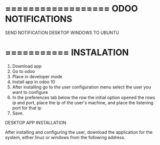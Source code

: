 ==================
ODOO NOTIFICATIONS 
==================

SEND NOTIFICATION DESKTOP WINDOWS TO UBUNTU

===========
INSTALATION
===========
1. Download app
2. Go to odoo
3. Place in developer mode
4. Install app in odoo 10
5. After installing go to the user configuration menu select the user you want to configure
6. In the preferences tab below the row the initial option opened the rows ip and port, place the ip of the user's machine, and place the listening port for that ip
7. Save.


DESKTOP APP INSTALLATION

After installing and configuring the user, download the application for the system, either linuz or windows from the following address.
